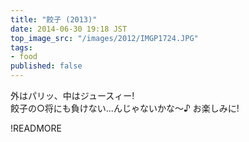 ```yaml
---
title: "餃子 (2013)"
date: 2014-06-30 19:18 JST
top_image_src: "/images/2012/IMGP1724.JPG"
tags:
- food
published: false
---
```

外はパリッ、中はジュースィー!  
餃子の○将にも負けない...んじゃないかな～♪
お楽しみに!

!READMORE
